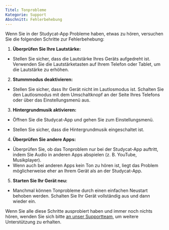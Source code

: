 ```yaml
---
Titel: Tonprobleme
Kategorie: Support
Abschnitt: Fehlerbehebung
---
```

Wenn Sie in der Studycat-App Probleme haben, etwas zu hören, versuchen Sie die folgenden Schritte zur Fehlerbehebung:

1. **Überprüfen Sie Ihre Lautstärke:**

* Stellen Sie sicher, dass die Lautstärke Ihres Geräts aufgedreht ist. Verwenden Sie die Lautstärketasten auf Ihrem Telefon oder Tablet, um die Lautstärke zu erhöhen.

2. **Stummmodus deaktivieren:**

* Stellen Sie sicher, dass Ihr Gerät nicht im Lautlosmodus ist. Schalten Sie den Lautlosmodus mit dem Umschaltknopf an der Seite Ihres Telefons oder über das Einstellungsmenü aus.

3. **Hintergrundmusik aktivieren:**

* Öffnen Sie die Studycat-App und gehen Sie zum Einstellungsmenü.

* Stellen Sie sicher, dass die Hintergrundmusik eingeschaltet ist.

4. **Überprüfen Sie andere Apps:**

* Überprüfen Sie, ob das Tonproblem nur bei der Studycat-App auftritt, indem Sie Audio in anderen Apps abspielen (z. B. YouTube, Musikplayer).
* Wenn auch bei anderen Apps kein Ton zu hören ist, liegt das Problem möglicherweise eher an Ihrem Gerät als an der Studycat-App.
5. **Starten Sie Ihr Gerät neu:**

* Manchmal können Tonprobleme durch einen einfachen Neustart behoben werden. Schalten Sie Ihr Gerät vollständig aus und dann wieder ein.

Wenn Sie alle diese Schritte ausprobiert haben und immer noch nichts hören, wenden Sie sich bitte [an unser Supportteam](https://help.Studycat.com/hc/en-us/requests/new), um weitere Unterstützung zu erhalten.